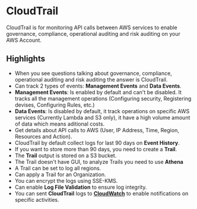 CloudTrail
==========

CloudTrail is for monitoring API calls between AWS services to enable governance, compliance, operational auditing and risk auditing on your AWS Account.

Highlights
----------

-	When you see questions talking about governance, compliance, operational auditing and risk auditing the answer is CloudTrail.
-	Can track 2 types of events: **Management Events** and **Data Events**.
-	**Management Events**: Is enabled by default and can't be disabled. It tracks all the management operations (Configuring security, Registering devises, Configuring Rules, etc.)
-	**Data Events**: Is disabled by default, it track operations on specific AWS services (Currently Lambda and S3 only), it have a high volume amount of data which means aditional costs.
-	Get details about API calls to AWS (User, IP Address, Time, Region, Resources and Action).
-	CloudTrail by default collect logs for last 90 days on **Event History**.
-	If you want to store more than 90 days, you need to create a **Trail**.
-	The **Trail** output is stored on a S3 bucket.
-	The Trail doesn't have GUI, to analyze Trails you need to use **Athena**
-	A Trail can be set to log all regions.
-	Can apply a Trail for an Organization.
-	You can encrypt the logs using SSE-KMS.
-	Can enable **Log File Validation** to ensure log integrity.
-	You can sent **CloudTrail** logs to [**CloudWatch**](#cloudwatch) to enable notifications on specific activities.
